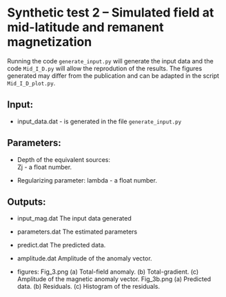# Synthetic test 2 – Simulated field at mid-latitude and remanent magnetization

Running the code `generate_input.py` will generate the input data and the code 
`Mid_I_D.py` will allow the reprodution of the results.
The figures generated may differ from the publication and 
can be adapted in the script `Mid_I_D_plot.py`.

## Input:

- input_data.dat - is generated in the file `generate_input.py`

## Parameters:

- Depth of the equivalent sources:    
    Zj - a float number. 
                                  
- Regularizing parameter:
    lambda - a float number. 

## Outputs:

- input_mag.dat
    The input data generated
    
- parameters.dat
    The estimated parameters
    
- predict.dat
    The predicted data.
    
- amplitude.dat
    Amplitude of the anomaly vector.

- figures:
    Fig_3.png (a) Total-field anomaly. (b) Total-gradient. (c) Amplitude of the magnetic anomaly vector.
    Fig_3b.png (a) Predicted data. (b) Residuals. (c) Histogram of the residuals.
					 

